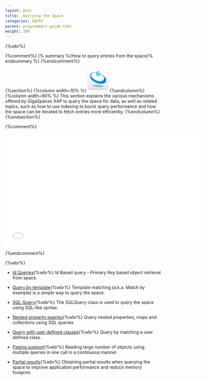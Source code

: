 ```yaml
---
layout: post
title:  Querying the Space
categories: XAP97
parent: programmers-guide.html
weight: 300
---
```


{%wbr%}

{%comment%}
{% summary %}How to query entries from the space{% endsummary %}
{%endcomment%}

{%section%}
{%column width=10% %}
![data-access.jpg](/attachment_files/subject/data-access.png)
{%endcolumn%}
{%column width=90% %}
This section explains the various mechanisms offered by GigaSpaces XAP to query the space for data, as well as related topics, such as how to use indexing to boost query performance and how the space can be iterated to fetch entries more efficiently.
{%endcolumn%}
{%endsection%}


{%comment%}

<iframe width="640" height="360" src="//www.youtube.com/embed/jC57mId3SMg?feature=player_detailpage" frameborder="0" allowfullscreen></iframe>

{%endcomment%}


{%wbr%}

- [Id Queries](./query-by-id.html){%wbr%}
Id Based query - Primary Key based object retrieval from space.

- [Query by template](./query-template-matching.html){%wbr%}
Template matching (a.k.a. Match by example) is a simple way to query the space.

- [SQL Query](./query-sql.html){%wbr%}
The SQLQuery class is used to query the space using SQL-like syntax.


- [Nested property queries](./query-nested-properties.html){%wbr%}
Query nested properties, maps and collections using SQL queries

- [Query with user defined classes](./query-user-defined-classes.html){%wbr%}
Query by matching a user defined class.

- [Paging support](./query-paging-support.html){%wbr%}
Reading large number of objects using multiple queries in one call in a continuous manner.

- [Partial results](./query-partial-results.html){%wbr%}
Obtaining partial results when querying the space to improve application performance and reduce memory footprint.